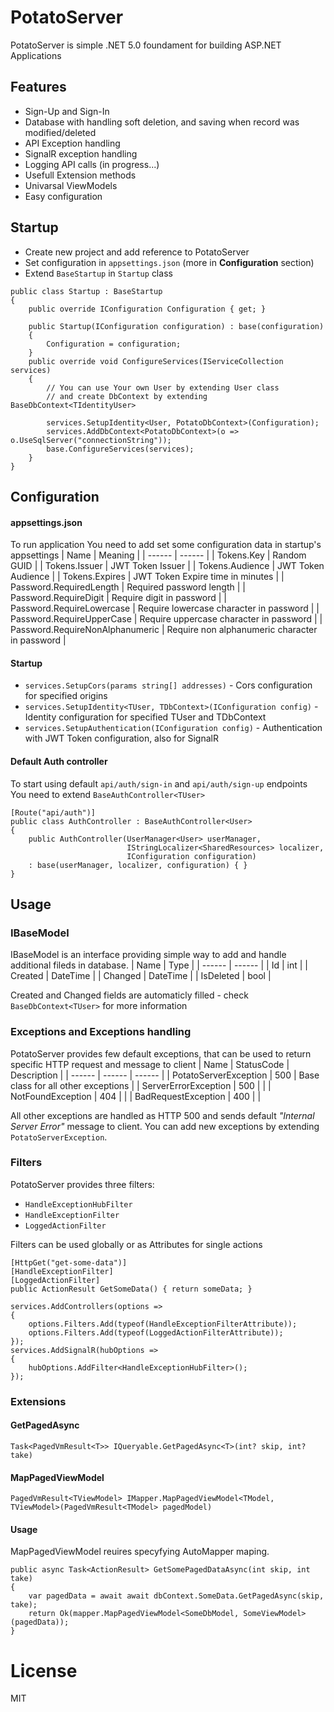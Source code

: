 # PotatoServer
PotatoServer is simple .NET 5.0 foundament for building ASP.NET Applications

## Features
- Sign-Up and Sign-In 
- Database with handling soft deletion, and saving when record was modified/deleted 
- API Exception handling
- SignalR exception handling
- Logging API calls (in progress...)
- Usefull Extension methods
- Univarsal ViewModels
- Easy configuration

## Startup
- Create new project and add reference to PotatoServer
- Set configuration in `appsettings.json` (more in **Configuration** section)
- Extend `BaseStartup` in `Startup` class
```
public class Startup : BaseStartup
{
    public override IConfiguration Configuration { get; }

    public Startup(IConfiguration configuration) : base(configuration)
    {
        Configuration = configuration;
    }
    public override void ConfigureServices(IServiceCollection services)
    {
        // You can use Your own User by extending User class
        // and create DbContext by extending BaseDbContext<TIdentityUser>
        
        services.SetupIdentity<User, PotatoDbContext>(Configuration);
        services.AddDbContext<PotatoDbContext>(o => o.UseSqlServer("connectionString"));
        base.ConfigureServices(services);
    }
}
```

## Configuration

#### appsettings.json
To run application You need to add set some configuration data in startup's appsettings
| Name | Meaning |
| ------ | ------ |
| Tokens.Key | Random GUID |
| Tokens.Issuer | JWT Token Issuer |
| Tokens.Audience | JWT Token Audience |
| Tokens.Expires | JWT Token Expire time in minutes |
| Password.RequiredLength | Required password length |
| Password.RequireDigit | Require digit in password |
| Password.RequireLowercase | Require lowercase character in password |
| Password.RequireUpperCase | Require uppercase character in password |
| Password.RequireNonAlphanumeric | Require non alphanumeric character in password  |

#### Startup
- `services.SetupCors(params string[] addresses)` - Cors configuration for specified origins
- `services.SetupIdentity<TUser, TDbContext>(IConfiguration config)` - Identity configuration for specified TUser and TDbContext
- `services.SetupAuthentication(IConfiguration config)` - Authentication with JWT Token configuration, also for SignalR

#### Default Auth controller
To start using default `api/auth/sign-in` and `api/auth/sign-up` endpoints You need to extend `BaseAuthController<TUser>`
```
[Route("api/auth")]
public class AuthController : BaseAuthController<User>
{
    public AuthController(UserManager<User> userManager,
                          IStringLocalizer<SharedResources> localizer,
                          IConfiguration configuration)
    : base(userManager, localizer, configuration) { }
}
```

## Usage

### IBaseModel
IBaseModel is an interface providing simple way to add and handle additional fileds in database.
| Name | Type |
| ------ | ------ |
| Id | int |
| Created | DateTime |
| Changed | DateTime |
| IsDeleted | bool |

Created and Changed fields are automaticly filled - check `BaseDbContext<TUser>` for more information

### Exceptions and Exceptions handling
PotatoServer provides few default exceptions, that can be used to return specific HTTP request and message to client
| Name | StatusCode | Description |
| ------ | ------ | ------ |
| PotatoServerException | 500 | Base class for all other exceptions |
| ServerErrorException | 500 | |
| NotFoundException | 404 | |
| BadRequestException | 400 | |

All other exceptions are handled as HTTP 500 and sends default *"Internal Server Error"* message to client.
You can add new exceptions by extending `PotatoServerException`.

### Filters
PotatoServer provides three filters:
- `HandleExceptionHubFilter`
- `HandleExceptionFilter`
- `LoggedActionFilter`

Filters can be used globally or as Attributes for single actions
```
[HttpGet("get-some-data")]
[HandleExceptionFilter]
[LoggedActionFilter]
public ActionResult GetSomeData() { return someData; }
```
```
services.AddControllers(options =>
{
    options.Filters.Add(typeof(HandleExceptionFilterAttribute));
    options.Filters.Add(typeof(LoggedActionFilterAttribute));
});
services.AddSignalR(hubOptions =>
{
    hubOptions.AddFilter<HandleExceptionHubFilter>();
});
```
### Extensions
#### GetPagedAsync
`Task<PagedVmResult<T>> IQueryable.GetPagedAsync<T>(int? skip, int? take)`

####  MapPagedViewModel
`PagedVmResult<TViewModel> IMapper.MapPagedViewModel<TModel, TViewModel>(PagedVmResult<TModel> pagedModel)`
#### Usage
MapPagedViewModel reuires specyfying AutoMapper maping.
```
public async Task<ActionResult> GetSomePagedDataAsync(int skip, int take)
{
    var pagedData = await await dbContext.SomeData.GetPagedAsync(skip, take);
    return Ok(mapper.MapPagedViewModel<SomeDbModel, SomeViewModel>(pagedData));
}
```
# License
MIT
